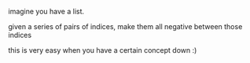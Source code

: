 imagine you have a list<int>.

given a series of pairs of indices, make them all negative between those indices

this is very easy when you have a certain concept down :)
